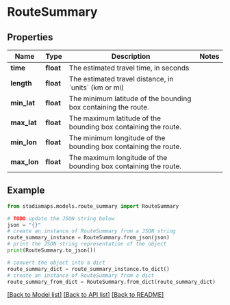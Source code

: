 # RouteSummary


## Properties

Name | Type | Description | Notes
------------ | ------------- | ------------- | -------------
**time** | **float** | The estimated travel time, in seconds | 
**length** | **float** | The estimated travel distance, in &#x60;units&#x60; (km or mi) | 
**min_lat** | **float** | The minimum latitude of the bounding box containing the route. | 
**max_lat** | **float** | The maximum latitude of the bounding box containing the route. | 
**min_lon** | **float** | The minimum longitude of the bounding box containing the route. | 
**max_lon** | **float** | The maximum longitude of the bounding box containing the route. | 

## Example

```python
from stadiamaps.models.route_summary import RouteSummary

# TODO update the JSON string below
json = "{}"
# create an instance of RouteSummary from a JSON string
route_summary_instance = RouteSummary.from_json(json)
# print the JSON string representation of the object
print(RouteSummary.to_json())

# convert the object into a dict
route_summary_dict = route_summary_instance.to_dict()
# create an instance of RouteSummary from a dict
route_summary_from_dict = RouteSummary.from_dict(route_summary_dict)
```
[[Back to Model list]](../README.md#documentation-for-models) [[Back to API list]](../README.md#documentation-for-api-endpoints) [[Back to README]](../README.md)


